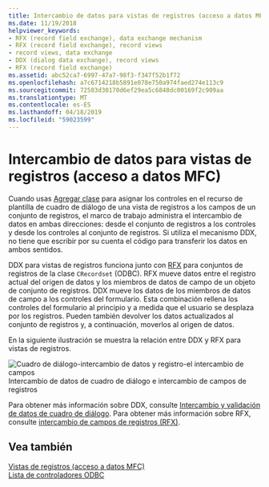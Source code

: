 ```yaml
---
title: Intercambio de datos para vistas de registros (acceso a datos MFC)
ms.date: 11/19/2018
helpviewer_keywords:
- RFX (record field exchange), data exchange mechanism
- RFX (record field exchange), record views
- record views, data exchange
- DDX (dialog data exchange), record views
- RFX (record field exchange)
ms.assetid: abc52ca7-6997-47a7-98f3-f347f52b1f72
ms.openlocfilehash: a7c6714218b5891e078e750a974faed274e113c9
ms.sourcegitcommit: 72583d30170d6ef29ea5c6848dc00169f2c909aa
ms.translationtype: MT
ms.contentlocale: es-ES
ms.lasthandoff: 04/18/2019
ms.locfileid: "59023599"
---
```

# <a name="data-exchange-for-record-views---mfc-data-access"></a>Intercambio de datos para vistas de registros (acceso a datos MFC)

Cuando usas [Agregar clase](../mfc/reference/adding-an-mfc-odbc-consumer.md) para asignar los controles en el recurso de plantilla de cuadro de diálogo de una vista de registros a los campos de un conjunto de registros, el marco de trabajo administra el intercambio de datos en ambas direcciones: desde el conjunto de registros a los controles y desde los controles al conjunto de registros. Si utiliza el mecanismo DDX, no tiene que escribir por su cuenta el código para transferir los datos en ambos sentidos.

DDX para vistas de registros funciona junto con [RFX](../data/odbc/record-field-exchange-rfx.md) para conjuntos de registros de la clase `CRecordset` (ODBC).  RFX mueve datos entre el registro actual del origen de datos y los miembros de datos de campo de un objeto de conjunto de registros. DDX mueve los datos de los miembros de datos de campo a los controles del formulario. Esta combinación rellena los controles del formulario al principio y a medida que el usuario se desplaza por los registros. Pueden también devolver los datos actualizados al conjunto de registros y, a continuación, moverlos al origen de datos.

En la siguiente ilustración se muestra la relación entre DDX y RFX para vistas de registros.

![Cuadro de diálogo&#45;intercambio de datos y registro&#45;el intercambio de campos](../data/media/vc37xt1.gif "diálogo&#45;intercambio de datos y registro&#45;el intercambio de campos")<br/>
Intercambio de datos de cuadro de diálogo e intercambio de campos de registros

Para obtener más información sobre DDX, consulte [Intercambio y validación de datos de cuadro de diálogo](../mfc/dialog-data-exchange-and-validation.md). Para obtener más información sobre RFX, consulte [intercambio de campos de registros (RFX)](../data/odbc/record-field-exchange-rfx.md).

## <a name="see-also"></a>Vea también

[Vistas de registros (acceso a datos MFC)](../data/record-views-mfc-data-access.md)<br/>
[Lista de controladores ODBC](../data/odbc/odbc-driver-list.md)